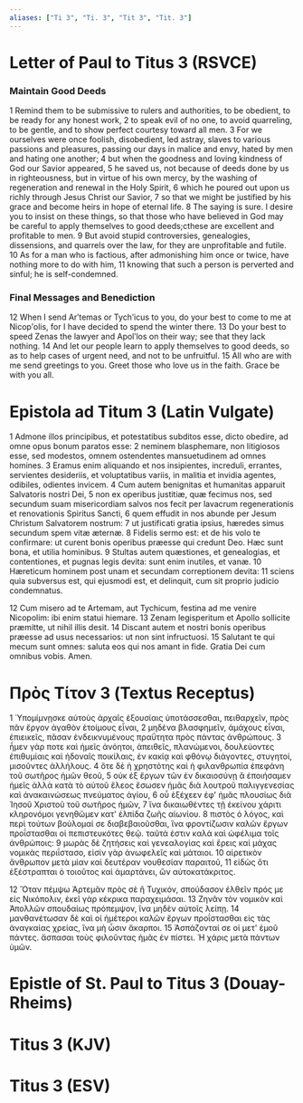 ```yaml
---
aliases: ["Ti 3", "Ti. 3", "Tit 3", "Tit. 3"]
---
```



# Letter of Paul to Titus 3 (RSVCE)

### Maintain Good Deeds
1 Remind them to be submissive to rulers and authorities, to be obedient, to be ready for any honest work,
2 to speak evil of no one, to avoid quarreling, to be gentle, and to show perfect courtesy toward all men.
3 For we ourselves were once foolish, disobedient, led astray, slaves to various passions and pleasures, passing our days in malice and envy, hated by men and hating one another;
4 but when the goodness and loving kindness of God our Savior appeared,
5 he saved us, not because of deeds done by us in righteousness, but in virtue of his own mercy, by the washing of regeneration and renewal in the Holy Spirit,
6 which he poured out upon us richly through Jesus Christ our Savior,
7 so that we might be justified by his grace and become heirs in hope of eternal life.
8 The saying is sure. I desire you to insist on these things, so that those who have believed in God may be careful to apply themselves to good deeds;cthese are excellent and profitable to men.
9 But avoid stupid controversies, genealogies, dissensions, and quarrels over the law, for they are unprofitable and futile.
10 As for a man who is factious, after admonishing him once or twice, have nothing more to do with him,
11 knowing that such a person is perverted and sinful; he is self-condemned.
### Final Messages and Benediction
12 When I send Arʹtemas or Tychʹicus to you, do your best to come to me at Nicopʹolis, for I have decided to spend the winter there.
13 Do your best to speed Zenas the lawyer and Apolʹlos on their way; see that they lack nothing.
14 And let our people learn to apply themselves to good deeds, so as to help cases of urgent need, and not to be unfruitful.
15 All who are with me send greetings to you. Greet those who love us in the faith. Grace be with you all.


# Epistola ad Titum 3 (Latin Vulgate)

1 Admone illos principibus, et potestatibus subditos esse, dicto obedire, ad omne opus bonum paratos esse:
2 neminem blasphemare, non litigiosos esse, sed modestos, omnem ostendentes mansuetudinem ad omnes homines.
3 Eramus enim aliquando et nos insipientes, increduli, errantes, servientes desideriis, et voluptatibus variis, in malitia et invidia agentes, odibiles, odientes invicem.
4 Cum autem benignitas et humanitas apparuit Salvatoris nostri Dei,
5 non ex operibus justitiæ, quæ fecimus nos, sed secundum suam misericordiam salvos nos fecit per lavacrum regenerationis et renovationis Spiritus Sancti,
6 quem effudit in nos abunde per Jesum Christum Salvatorem nostrum:
7 ut justificati gratia ipsius, hæredes simus secundum spem vitæ æternæ.
8 Fidelis sermo est: et de his volo te confirmare: ut curent bonis operibus præesse qui credunt Deo. Hæc sunt bona, et utilia hominibus.
9 Stultas autem quæstiones, et genealogias, et contentiones, et pugnas legis devita: sunt enim inutiles, et vanæ.
10 Hæreticum hominem post unam et secundam correptionem devita:
11 sciens quia subversus est, qui ejusmodi est, et delinquit, cum sit proprio judicio condemnatus.

12 Cum misero ad te Artemam, aut Tychicum, festina ad me venire Nicopolim: ibi enim statui hiemare.
13 Zenam legisperitum et Apollo sollicite præmitte, ut nihil illis desit.
14 Discant autem et nostri bonis operibus præesse ad usus necessarios: ut non sint infructuosi.
15 Salutant te qui mecum sunt omnes: saluta eos qui nos amant in fide. Gratia Dei cum omnibus vobis. Amen.


# Πρὸς Τίτον 3 (Textus Receptus)

1 Ὑπομίμνῃσκε αὐτοὺς ἀρχαῖς ἐξουσίαις ὑποτάσσεσθαι, πειθαρχεῖν, πρὸς πᾶν ἔργον ἀγαθὸν ἑτοίμους εἶναι,
2 μηδένα βλασφημεῖν, ἀμάχους εἶναι, ἐπιεικεῖς, πᾶσαν ἐνδεικνυμένους πραΰτητα πρὸς πάντας ἀνθρώπους.
3 ἦμεν γάρ ποτε καὶ ἡμεῖς ἀνόητοι, ἀπειθεῖς, πλανώμενοι, δουλεύοντες ἐπιθυμίαις καὶ ἡδοναῖς ποικίλαις, ἐν κακίᾳ καὶ φθόνῳ διάγοντες, στυγητοί, μισοῦντες ἀλλήλους.
4 ὅτε δὲ ἡ χρηστότης καὶ ἡ φιλανθρωπία ἐπεφάνη τοῦ σωτῆρος ἡμῶν θεοῦ,
5 οὐκ ἐξ ἔργων τῶν ἐν δικαιοσύνῃ ἃ ἐποιήσαμεν ἡμεῖς ἀλλὰ κατὰ τὸ αὐτοῦ ἔλεος ἔσωσεν ἡμᾶς διὰ λουτροῦ παλιγγενεσίας καὶ ἀνακαινώσεως πνεύματος ἁγίου,
6 οὗ ἐξέχεεν ἐφ' ἡμᾶς πλουσίως διὰ Ἰησοῦ Χριστοῦ τοῦ σωτῆρος ἡμῶν,
7 ἵνα δικαιωθέντες τῇ ἐκείνου χάριτι κληρονόμοι γενηθῶμεν κατ' ἐλπίδα ζωῆς αἰωνίου.
8 πιστὸς ὁ λόγος, καὶ περὶ τούτων βούλομαί σε διαβεβαιοῦσθαι, ἵνα φροντίζωσιν καλῶν ἔργων προΐστασθαι οἱ πεπιστευκότες θεῷ. ταῦτά ἐστιν καλὰ καὶ ὠφέλιμα τοῖς ἀνθρώποις:
9 μωρὰς δὲ ζητήσεις καὶ γενεαλογίας καὶ ἔρεις καὶ μάχας νομικὰς περιΐστασο, εἰσὶν γὰρ ἀνωφελεῖς καὶ μάταιοι.
10 αἱρετικὸν ἄνθρωπον μετὰ μίαν καὶ δευτέραν νουθεσίαν παραιτοῦ,
11 εἰδὼς ὅτι ἐξέστραπται ὁ τοιοῦτος καὶ ἁμαρτάνει, ὢν αὐτοκατάκριτος.

12 Ὅταν πέμψω Ἀρτεμᾶν πρὸς σὲ ἢ Τυχικόν, σπούδασον ἐλθεῖν πρός με εἰς Νικόπολιν, ἐκεῖ γὰρ κέκρικα παραχειμάσαι.
13 Ζηνᾶν τὸν νομικὸν καὶ Ἀπολλῶν σπουδαίως πρόπεμψον, ἵνα μηδὲν αὐτοῖς λείπῃ.
14 μανθανέτωσαν δὲ καὶ οἱ ἡμέτεροι καλῶν ἔργων προΐστασθαι εἰς τὰς ἀναγκαίας χρείας, ἵνα μὴ ὦσιν ἄκαρποι.
15 Ἀσπάζονταί σε οἱ μετ' ἐμοῦ πάντες. ἄσπασαι τοὺς φιλοῦντας ἡμᾶς ἐν πίστει. Ἡ χάρις μετὰ πάντων ὑμῶν.


# Epistle of St. Paul to Titus 3 (Douay-Rheims)


# Titus 3 (KJV)


# Titus 3 (ESV)

